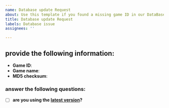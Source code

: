 ```yaml
---
name: Database update Request
about: Use this template if you found a missing game ID in our DataBase
title: Database update Request
labels: Database issue
assignees: ''

---
```


## provide the following information:
+ __Game ID__:
+ __Game name__: 
+ __MD5 checksum__:

### answer the following questions:

- [ ] __are you using the [latest version](https://github.com/israpps/HDL-Batch-installer/releases)?__
